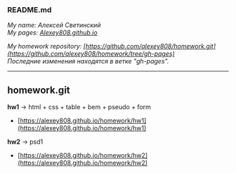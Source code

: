 
### README.md

*My name: Алексей Светинский*  
*My pages: [Alexey808.github.io](https://github.com/alexey808.github.io)*  

*My homework repository: [https://github.com/alexey808/homework.git](https://github.com/alexey808/homework/tree/gh-pages)*  
*Последние изменения находятся в ветке "gh-pages".*  

---

## homework.git

**hw1** -> html + css + table + bem + pseudo + form

- [https://alexey808.github.io/homework/hw1](https://alexey808.github.io/homework/hw1)

**hw2** -> psd1

- [https://alexey808.github.io/homework/hw2](https://alexey808.github.io/homework/hw2)